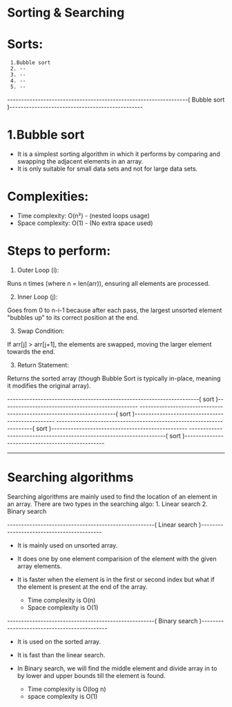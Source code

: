 # Sorting & Searching

# Sorts: 
     1.Bubble sort
     2. --
     3. --
     4. -- 
     5. -- 
        

-----------------------------------------------------------------( Bubble sort )------------------------------------------------

# 1.Bubble sort
- It is a simplest sorting algorithm in which it performs by comparing and swapping the adjacent elements in an array.
- It is only suitable for small data sets and not for large data sets.

# Complexities:
 - Time complexity: O(n²)      - (nested loops usage)
 - Space complexity: O(1)      - (No extra space used)

# Steps to perform:
1. Outer Loop (i):

Runs n times (where n = len(arr)), ensuring all elements are processed.

2. Inner Loop (j):

Goes from 0 to n-i-1 because after each pass, the largest unsorted element "bubbles up" to its correct position at the end.

3. Swap Condition:

If arr[j] > arr[j+1], the elements are swapped, moving the larger element towards the end.

3. Return Statement:

Returns the sorted array (though Bubble Sort is typically in-place, meaning it modifies the original array).



---------------------------------------------------------------------(  sort )-------------------------------------------------
---------------------------------------------------------------------(  sort )-------------------------------------------------
---------------------------------------------------------------------(  sort )-------------------------------------------------
---------------------------------------------------------------------(  sort )-------------------------------------------------



---------------------------------------------------------------------------------------------------------------

# Searching algorithms

Searching algorithms are mainly used to find the location of an element in an array.
There are two types in the searching algo:
               1. Linear search
               2. Binary search
               
-----------------------------------------------------( Linear search )------------------------------------------

- It is mainly used on unsorted array.
- It does one by one element comparision of the element with the given array elements.
- It is faster when the element is in the first or second index but what if the element is present at the end of the array.

     - Time complexity is O(n)   
     - Space complexity is O(1)

 
-----------------------------------------------------( Binary search )--------------------------------------------

- It is used on the sorted array.
- It is fast than the linear search.
- In Binary search, we will find the middle element and divide array in to by lower and upper bounds till
  the element is found.

     - Time complexity is O(log n)
     - space complexity is O(1)
 
  



